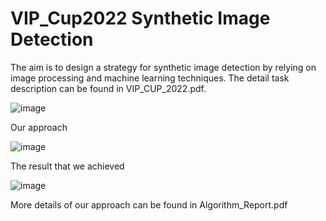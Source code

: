 ﻿# VIP_Cup2022 Synthetic Image Detection

The aim is to design a strategy for synthetic image detection by relying on image processing and machine learning techniques.
The detail task description can be found in VIP_CUP_2022.pdf.


![image](https://user-images.githubusercontent.com/76881093/212548393-61881349-22b6-4a2c-8094-737db3139283.png)

Our approach

![image](https://user-images.githubusercontent.com/76881093/212548419-58d51b6f-5d8f-4d29-bf66-336bbf397186.png)

The result that we achieved 

![image](https://user-images.githubusercontent.com/76881093/212548493-cd39ed02-8505-49d4-a94a-315ed6605091.png)

More details of our approach can be found in Algorithm_Report.pdf
